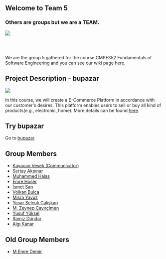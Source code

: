 ## Welcome to Team 5
<p align="center">

<h3>                                  Others are groups but we are a TEAM.</h3>

   <img src="https://github.com/bounswe/bounswe2020group5/blob/master/mockup-image/Group_Photo.jpg">
  </p>

<br></br>

We are the group 5 gathered for the course CMPE352 Fundamentals of Software Engineering and you can see our wiki page [here](https://github.com/bounswe/bounswe2020group5/wiki).

## Project Description - bupazar
<img src="https://github.com/bounswe/bounswe2020group5/blob/master/Bupazar%20Logo.png">

In this course, we will create a E-Commerce Platform in accordance with our customer's desires. This platform enables users
to sell or buy all kind of products(e.g., electronic, home). More details can be found [here](https://github.com/bounswe/bounswe2020group5/blob/master/CMPE352_Spring20192020_ECommercePlatform.pdf).

## Try bupazar
Go to [bupazar](http://100.25.223.242:3000/).

## Group Members
* [Kayacan Vesek (Communicator)](https://github.com/bounswe/bounswe2020group5/wiki/Kayacan-Vesek)
* [Sertay Akpınar](https://github.com/bounswe/bounswe2020group5/wiki/Sertay-Akp%C4%B1nar)
* [Muhammed Halas](https://github.com/bounswe/bounswe2020group5/wiki/Muhammed-Halas)
* [Emre Hoşer](https://github.com/bounswe/bounswe2020group5/wiki/Emre-Hoser)
* [İsmet Sarı](https://github.com/bounswe/bounswe2020group5/wiki/sarismet)
* [Volkan Bulca](https://github.com/bounswe/bounswe2020group5/wiki/Volkan-Bulca)
* [Mısra Yavuz](https://github.com/bounswe/bounswe2020group5/wiki/M%C4%B1sra-Yavuz)
* [Yaşar Selçuk Çalışkan](https://github.com/bounswe/bounswe2020group5/wiki/Yasar-Selcuk-Caliskan)
* [M. Zeynep Çayırçimen](https://github.com/bounswe/bounswe2020group5/wiki/M.-Zeynep-%C3%87ay%C4%B1r%C3%A7imen)
* [Yusuf Yüksel](https://github.com/bounswe/bounswe2020group5/wiki/Yusuf-Yuksel)
* [Ramiz Dündar](https://github.com/bounswe/bounswe2020group5/wiki/Ramiz-Dündar)
* [Algı Kanar](https://github.com/bounswe/bounswe2020group5/wiki/Alg%C4%B1-Kanar)

## Old Group Members
* [M.Emre Demir](https://github.com/bounswe/bounswe2020group5/wiki/M.-Emre-Demir)

